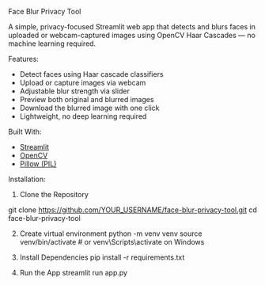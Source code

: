 Face Blur Privacy Tool

A simple, privacy-focused Streamlit web app that detects and blurs faces in uploaded or webcam-captured images using OpenCV Haar Cascades — no machine learning required.

Features:

- Detect faces using Haar cascade classifiers
- Upload or capture images via webcam
- Adjustable blur strength via slider
- Preview both original and blurred images
- Download the blurred image with one click
- Lightweight, no deep learning required

Built With:

- [Streamlit](https://streamlit.io/)
- [OpenCV](https://opencv.org/)
- [Pillow (PIL)](https://python-pillow.org/)

Installation:

1. Clone the Repository

git clone https://github.com/YOUR_USERNAME/face-blur-privacy-tool.git
cd face-blur-privacy-tool 

2. Create virtual environment
python -m venv venv
source venv/bin/activate  # or venv\Scripts\activate on Windows

3. Install Dependencies
pip install -r requirements.txt

4. Run the App
streamlit run app.py

